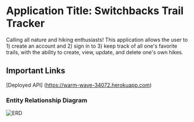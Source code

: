 # Application Title: Switchbacks Trail Tracker #

Calling all nature and hiking enthusiasts! This application allows the user to 1) create an account and 2) sign in to 3) keep track of all one's favorite trails, with the ability to create, view, update, and delete one's own hikes.

## Important Links ##

[Deployed API] (https://warm-wave-34072.herokuapp.com)


### Entity Relationship Diagram ###

![ERD](https://imgur.com/a/iQ1vxq8)
